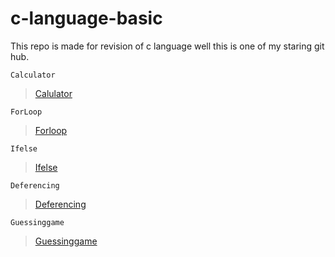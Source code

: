 # c-language-basic
This repo is made for revision of c language
well this is one of my staring git hub.

```
Calculator
```
>[Calulator](https://github.com/shreyash00007/c-language-basic/blob/main/Calculator.c)

```
ForLoop
```
>[Forloop](https://github.com/shreyash00007/c-language-basic/blob/main/Forloops.c)
```
Ifelse
```
>[Ifelse](https://github.com/shreyash00007/c-language-basic/blob/main/ifelse.c)
```
Deferencing
```
>[Deferencing](https://github.com/shreyash00007/c-language-basic/blob/main/deferencing.c)
```
Guessinggame
```
>[Guessinggame](https://github.com/shreyash00007/c-language-basic/blob/main/guessinggame)
